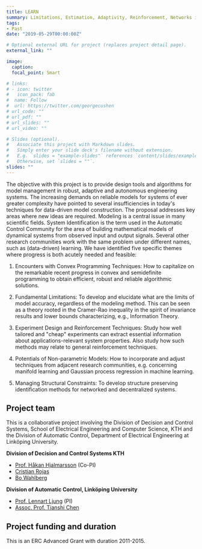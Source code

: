 ```yaml
---
title: LEARN
summary: Limitations, Estimation, Adaptivity, Reinforcement, Networks in System Identification
tags:
- Past
date: "2019-05-29T00:00:00Z"

# Optional external URL for project (replaces project detail page).
external_link: ""

image:
  caption: 
  focal_point: Smart

# links:
# - icon: twitter
#   icon_pack: fab
#  name: Follow
#  url: https://twitter.com/georgecushen
# url_code: ""
# url_pdf: ""
# url_slides: ""
# url_video: ""

# Slides (optional).
#   Associate this project with Markdown slides.
#   Simply enter your slide deck's filename without extension.
#   E.g. `slides = "example-slides"` references `content/slides/example-slides.md`.
#   Otherwise, set `slides = ""`.
slides: ""
---
```


The objective with this project is to provide design tools and algorithms for model
management in robust, adaptive and autonomous engineering systems. The increasing demands on
reliable models for systems of ever greater complexity have pointed to several insufficiencies in today's
techniques for data-driven model construction. The proposal addresses key areas where new ideas are
required.
Modeling is a central issue in many scientific fields. System Identification is the term used in the
Automatic Control Community for the area of building mathematical models of dynamical systems
from observed input and output signals. Several other research communities work with the same
problem under different names, such as (data-driven) learning.
We have identified five specific themes where progress is both acutely needed and feasible:

1. Encounters with Convex Programming Techniques: How to capitalize on the remarkable recent
progress in convex and semidefinite programming to obtain efficient, robust and reliable
algorithmic solutions.

2. Fundamental Limitations: To develop and elucidate what are the limits of model accuracy,
regardless of the modeling method. This can be seen as a theory rooted in the Cramer-Rao
inequality in the spirit of invariance results and lower bounds characterizing, e.g., Information
Theory.

3. Experiment Design and Reinforcement Techniques: Study how well tailored and "cheap" experiments
can extract essential information about applications-relevant system properties. Also
study how such methods may relate to general reinforcement techniques.

4. Potentials of Non-parametric Models: How to incorporate and adjust techniques from adjacent
research communities, e.g. concerning manifold learning and Gaussian process regression in
machine learning.

5. Managing Structural Constraints: To develop structure preserving identification methods for
networked and decentralized systems.

## Project team

This is a collaborative project involving the Division of Decision and Control Systems, School of Electrical Engineering and Computer Science, KTH and the Division of Automatic Control, Department of Electrical Engineering at Linköping University. 

**Division of Decision and Control Systems KTH**

* [Prof. Håkan Hjalmarsson](https://www.kth.se/profile/hjalmars) (Co-PI)
* [Cristian Rojas](https://www.kth.se/profile/crro)
* [Bo Wahlberg](https://www.kth.se/profile/bo)

**Division of Automatic Control, Linköping University**

* [Prof. Lennart Ljung](http://users.isy.liu.se/rt/ljung) (PI)
* [Assoc. Prof. Tianshi Chen](http://sse.cuhk.edu.cn/en/content/1431) 

## Project funding and duration

This is an ERC Advanced Grant with duration 2011-2015.

